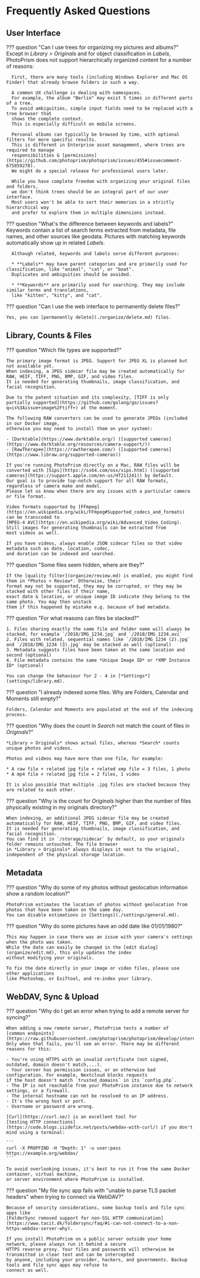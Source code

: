 # Frequently Asked Questions

## User Interface ##

??? question "Can I use trees for organizing my pictures and albums?"
      Except in *Library > Originals* and for object classification in *Labels*, PhotoPrism does not
      support hierarchically organized content for a number of reasons:
      
      First, there are many tools (including Windows Explorer and Mac OS Finder) that already browse folders in such a way.
      
      A common UX challenge is dealing with namespaces.
      For example, the album "Berlin" may exist 5 times in different parts of a tree.
      To avoid ambiguities, simple input fields need to be replaced with a tree browser that
      shows the complete context.
      This is especially difficult on mobile screens.
      
      Personal albums can typically be browsed by time, with optional filters for more specific results.
      This is different in Enterprise asset management, where trees are required to manage
      responsibilities & [permissions](https://github.com/photoprism/photoprism/issues/455#issuecomment-675859270).
      We might do a special release for professional users later.
      
      While you have complete freedom with organizing your original files and folders,
      we don't think trees should be an integral part of our user interface.
      Most users won't be able to sort their memories in a strictly hierarchical way
      and prefer to explore them in multiple dimensions instead.

??? question "What's the difference between keywords and labels?"
      Keywords contain a list of search terms extracted from metadata, file names, and other sources
      like geodata. Pictures with matching keywords automatically show up in related *Labels*.

      Although related, keywords and labels serve different purposes:

      * **Labels** may have parent categories and are primarily used for classification, like "animal", "cat", or "boat".
      Duplicates and ambiguities should be avoided.

      * **Keywords** are primarily used for searching. They may include similar terms and translations,
      like "kitten", "kitty", and "cat".

??? question "Can I use the web interface to permanently delete files?"

    Yes, you can [permanently delete](./organize/delete.md) files.

## Library, Counts & Files ##

??? question "Which file types are supported?"

    The primary image format is JPEG. Support for JPEG XL is planned but not available yet.
    When indexing, a JPEG sidecar file may be created automatically for RAW, HEIF, TIFF, PNG, BMP, GIF, and video files.
    It is needed for generating thumbnails, image classification, and facial recognition.
    
    Due to the patent situation and its complexity, [TIFF is only partially supported](https://github.com/golang/go/issues?q=is%3Aissue+image%2Ftiff+) at the moment.
    
    The following RAW converters can be used to generate JPEGs (included in our Docker image,
    otherwise you may need to install them on your system):

    - [Darktable](https://www.darktable.org/) ([supported cameras](https://www.darktable.org/resources/camera-support/))
    - [RawTherapee](https://rawtherapee.com/) ([supported cameras](https://www.libraw.org/supported-cameras))

    If you're running PhotoPrism directly on a Mac, RAW files will be converted with [Sips](https://ss64.com/osx/sips.html) ([supported cameras](https://support.apple.com/en-us/HT211241)) by default.
    Our goal is to provide top-notch support for all RAW formats, regardless of camera make and model.
    Please let us know when there are any issues with a particular camera or file format.
  
    Video formats supported by [FFmpeg](https://en.wikipedia.org/wiki/FFmpeg#Supported_codecs_and_formats) can be transcoded to
    [MPEG-4 AVC](https://en.wikipedia.org/wiki/Advanced_Video_Coding). Still images for generating thumbnails can be extracted from
    most videos as well.
      
    If you have videos, always enable JSON sidecar files so that video metadata such as date, location, codec,
    and duration can be indexed and searched.

??? question "Some files seem hidden, where are they?"

    If the [quality filter](organize/review.md) is enabled, you might find them in *Photos > Review*. Otherwise, their
    format may not be supported, they may be corrupted, or they may be stacked with other files if their name,
    exact date & location, or unique image ID indicate they belong to the same photo. You may then unstack
    them if this happened by mistake e.g. because of bad metadata.

??? question "For what reasons can files be stacked?"

    1. Files sharing exactly the same file and folder name will always be stacked, for example `/2018/IMG_1234.jpg` and `/2018/IMG_1234.avi`
    2. Files with related, sequential names like `/2018/IMG_1234 (2).jpg` and `/2018/IMG_1234 (3).jpg` may be stacked as well (optional)
    3. Metadata suggests files have been taken at the same location and second (optional)
    4. File metadata contains the same *Unique Image ID* or *XMP Instance ID* (optional)

    You can change the behaviour for 2 - 4 in [*Settings*](settings/library.md).

??? question "I already indexed some files. Why are Folders, Calendar and Moments still empty?"

    Folders, Calendar and Moments are populated at the end of the indexing process.

??? question "Why does the count in *Search* not match the count of files in *Originals*?" 

    *Library > Originals* shows actual files, whereas *Search* counts unique photos and videos.

    Photos and videos may have more than one file, for example:

    * A raw file + related jpg file + related xmp file = 3 files, 1 photo
    * A mp4 file + related jpg file = 2 files, 1 video

    It is also possible that multiple .jpg files are stacked because they are related to each other.

??? question "Why is the count for *Originals* higher than the number of files physically existing in my originals directory?" 

    When indexing, an additional JPEG sidecar file may be created automatically for RAW, HEIF, TIFF, PNG, BMP, GIF, and video files.
    It is needed for generating thumbnails, image classification, and facial recognition.
    You can find it in `/storage/sidecar` by default, so your originals folder remains untouched. The file browser 
    in *Library > Originals* always displays it next to the original, independent of the physical storage location.

## Metadata ##

??? question "Why do some of my photos without geolocation information show a random location?"

    PhotoPrism estimates the location of photos without geolocation from photos that have been taken on the same day.
    You can disable estimations in [Settings](./settings/general.md).

??? question "Why do some pictures have an odd date like 01/01/1980?"

    This may happen in case there was an issue with your camera's settings when the photo was taken.
    While the date can easily be changed in the [edit dialog](organize/edit.md), this only updates the index
    without modifying your originals.
    
    To fix the date directly in your image or video files, please use other applications
    like Photoshop, or Exiftool, and re-index your library.

## WebDAV, Sync & Upload ##

??? question "Why do I get an error when trying to add a remote server for syncing?" 

    When adding a new remote server, PhotoPrism tests a number of
    [common endpoints](https://raw.githubusercontent.com/photoprism/photoprism/develop/internal/remote/heuristic.go).
    Only when that fails, you'll see an error. There may be different reasons for this:

    - You're using HTTPS with an invalid certificate (not signed, outdated, domain doesn't match,...).
    - Your server has permission issues, or an otherwise bad configuration. For example, Nextcloud blocks requests
    if the host doesn't match `trusted_domains` in its `config.php`.
    - The IP is not reachable from your PhotoPrism instance due to network settings, or a firewall.
    - The internal hostname can not be resolved to an IP address.
    - It's the wrong host or port.
    - Username or password are wrong.

    [Curl](https://curl.se/) is an excellent tool for
    [testing HTTP connections](https://code.blogs.iiidefix.net/posts/webdav-with-curl/) if you don't mind using a terminal:
    
    ```
    curl -X PROPFIND -H "Depth: 1" -u user:pass https://example.org/webdav/
    ```
    
    To avoid overlooking issues, it's best to run it from the same Docker container, virtual machine,
    or server environment where PhotoPrism is installed.

??? question "My file sync app fails with "unable to parse TLS packet headers" when trying to connect via WebDAV?"

    Because of security considerations, some backup tools and file sync apps like
    [FolderSync removed support for non-SSL HTTP communication](https://www.tacit.dk/foldersync/faq/#i-can-not-connect-to-a-non-https-webdav-server-why).
    
    If you install PhotoPrism on a public server outside your home network, please always run it behind a secure
    HTTPS reverse proxy. Your files and passwords will otherwise be transmitted in clear text and can be intercepted 
    by anyone, including your provider, hackers, and governments. Backup tools and file sync apps may refuse to 
    connect as well.
